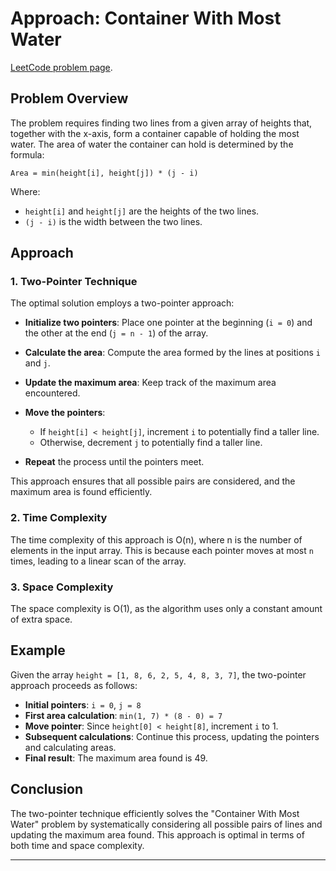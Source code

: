 # Approach: Container With Most Water

[LeetCode problem page](https://leetcode.com/problems/container-with-most-water/description/?envType=daily-question&envId=2025-10-04).

## Problem Overview

The problem requires finding two lines from a given array of heights that, together with the x-axis, form a container capable of holding the most water. The area of water the container can hold is determined by the formula:

```
Area = min(height[i], height[j]) * (j - i)
```

Where:

-   `height[i]` and `height[j]` are the heights of the two lines.
-   `(j - i)` is the width between the two lines.

## Approach

### 1. Two-Pointer Technique

The optimal solution employs a two-pointer approach:

-   **Initialize two pointers**: Place one pointer at the beginning (`i = 0`) and the other at the end (`j = n - 1`) of the array.
-   **Calculate the area**: Compute the area formed by the lines at positions `i` and `j`.
-   **Update the maximum area**: Keep track of the maximum area encountered.
-   **Move the pointers**:

    -   If `height[i] < height[j]`, increment `i` to potentially find a taller line.
    -   Otherwise, decrement `j` to potentially find a taller line.

-   **Repeat** the process until the pointers meet.

This approach ensures that all possible pairs are considered, and the maximum area is found efficiently.

### 2. Time Complexity

The time complexity of this approach is O(n), where n is the number of elements in the input array. This is because each pointer moves at most `n` times, leading to a linear scan of the array.

### 3. Space Complexity

The space complexity is O(1), as the algorithm uses only a constant amount of extra space.

## Example

Given the array `height = [1, 8, 6, 2, 5, 4, 8, 3, 7]`, the two-pointer approach proceeds as follows:

-   **Initial pointers**: `i = 0`, `j = 8`
-   **First area calculation**: `min(1, 7) * (8 - 0) = 7`
-   **Move pointer**: Since `height[0] < height[8]`, increment `i` to 1.
-   **Subsequent calculations**: Continue this process, updating the pointers and calculating areas.
-   **Final result**: The maximum area found is 49.

## Conclusion

The two-pointer technique efficiently solves the "Container With Most Water" problem by systematically considering all possible pairs of lines and updating the maximum area found. This approach is optimal in terms of both time and space complexity.

---
